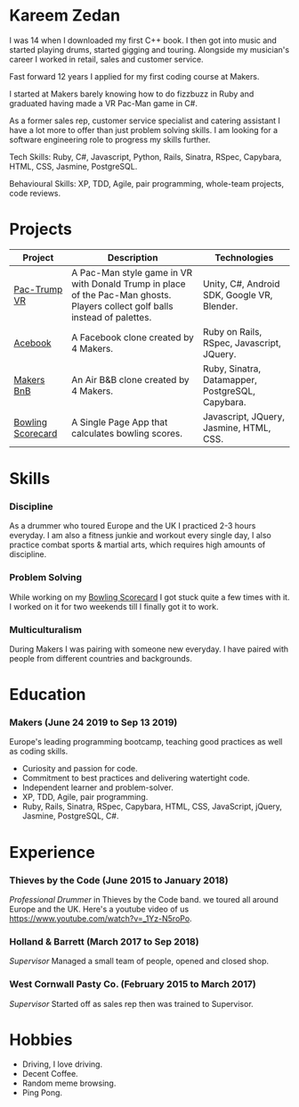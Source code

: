 # Kareem Zedan

I was 14 when I downloaded my first C++ book. I then got into music and started playing drums, started gigging and touring. Alongside my musician's career I worked in retail, sales and customer service.

Fast forward 12 years I applied for my first coding course at Makers.

I started at Makers barely knowing how to do fizzbuzz in Ruby and graduated having made a VR Pac-Man game in C#.

As a former sales rep, customer service specialist and catering assistant I have a lot more to offer than just problem solving
skills. I am looking for a software engineering role to progress my skills further.

Tech Skills: Ruby, C#, Javascript, Python, Rails, Sinatra, RSpec, Capybara, HTML, CSS, Jasmine, PostgreSQL.

Behavioural Skills: XP, TDD, Agile, pair programming, whole-team projects, code reviews.

# Projects

| Project                                                          | Description                                                                                                                   | Technologies                                     |
|------------------------------------------------------------------|-------------------------------------------------------------------------------------------------------------------------------|--------------------------------------------------|
| [Pac-Trump VR](https://github.com/Kaymo1990/PacTrumpVR)          | A Pac-Man style game in VR with Donald Trump in place of the Pac-Man ghosts. Players collect golf balls instead of palettes.  | Unity, C#, Android SDK, Google VR, Blender.      |
| [Acebook](https://github.com/riannemcc/acebook-RVs)              | A Facebook clone created by 4 Makers.                                                                                         | Ruby on Rails, RSpec, Javascript, JQuery.        |
| [Makers BnB](https://github.com/KZedan/bliss-makers)             | An Air B&B clone created by 4 Makers.                                                                                         | Ruby, Sinatra, Datamapper, PostgreSQL, Capybara. |
| [Bowling Scorecard](https://github.com/KZedan/bowling-challenge) | A Single Page App that calculates bowling scores.                                                                             | Javascript, JQuery,  Jasmine, HTML, CSS.         |


# Skills

### Discipline

As a drummer who toured Europe and the UK I practiced 2-3 hours everyday. I am also a fitness junkie and workout every single day, I also practice combat sports & martial arts, which requires high amounts of discipline.

### Problem Solving

While working on my [Bowling Scorecard](https://github.com/KZedan/bowling-challenge) I got stuck quite a few times with it. I worked on it for two weekends till I finally got it to work.

### Multiculturalism

During Makers I was pairing with someone new everyday. I have paired with people from different countries and backgrounds. 


# Education

### Makers (June 24 2019 to Sep 13 2019)

Europe's leading programming bootcamp, teaching good practices as well as coding skills.

* Curiosity and passion for code.
* Commitment to best practices and delivering watertight code.
* Independent learner and problem-solver.
* XP, TDD, Agile, pair programming.
* Ruby, Rails, Sinatra, RSpec, Capybara, HTML, CSS, JavaScript, jQuery, Jasmine, PostgreSQL, C#.


# Experience

### Thieves by the Code (June 2015 to January 2018)
<em>Professional Drummer</em> in Thieves by the Code band. we toured all around Europe and the UK. Here's a youtube video of us https://www.youtube.com/watch?v=_1Yz-N5roPo.

### Holland & Barrett (March 2017 to Sep 2018)
<em>Supervisor</em> Managed a small team of people, opened and closed shop. 

### West Cornwall Pasty Co. (February 2015 to March 2017)
<em>Supervisor</em> Started off as sales rep then was trained to Supervisor.


# Hobbies

* Driving, I love driving.
* Decent Coffee.
* Random meme browsing.
* Ping Pong.

